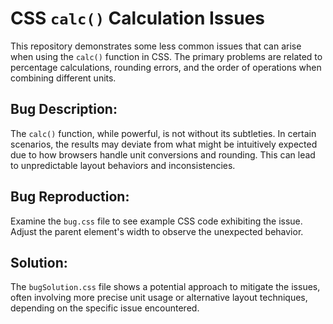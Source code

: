 # CSS `calc()` Calculation Issues

This repository demonstrates some less common issues that can arise when using the `calc()` function in CSS.  The primary problems are related to percentage calculations, rounding errors, and the order of operations when combining different units.

## Bug Description:

The `calc()` function, while powerful, is not without its subtleties.  In certain scenarios, the results may deviate from what might be intuitively expected due to how browsers handle unit conversions and rounding. This can lead to unpredictable layout behaviors and inconsistencies.

## Bug Reproduction:

Examine the `bug.css` file to see example CSS code exhibiting the issue.  Adjust the parent element's width to observe the unexpected behavior.

## Solution:

The `bugSolution.css` file shows a potential approach to mitigate the issues, often involving more precise unit usage or alternative layout techniques, depending on the specific issue encountered.